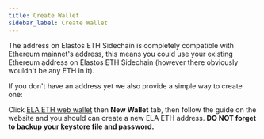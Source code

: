 ```yaml
---
title: Create Wallet
sidebar_label: Create Wallet
---
```


The address on Elastos ETH Sidechain is completely compatible with Ethereum mainnet's address, this means you could use 
your existing Ethereum address on Elastos ETH Sidechain (however there obviously wouldn't be any ETH in it). 

If you don't have an address yet we also provide a simple way to create one:

Click [ELA ETH web wallet](https://wallet.elaeth.io/) then **New Wallet** tab, then follow the guide on the website and 
you should can create a new ELA ETH address. **DO NOT forget to backup your keystore file and password.**
